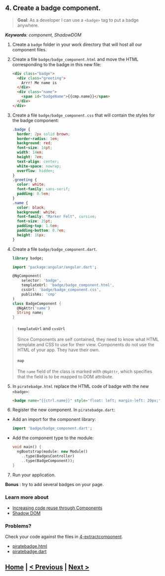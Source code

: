 ## 4. Create a badge component.
> **Goal**: As a developer I can use a `<badge>` tag to put a badge anywhere.

_**Keywords**: component, ShadowDOM_

1. Create a `badge` folder in your work directory that will host all our component files.
2. Create a file `badge/badge_component.html` and move the HTML corresponding to the badge in this new file:
  
    ```HTML
    <div class="badge">
      <div class="greeting">
        Arrr! Me name is
      </div>
      <div class="name">
        <span id="badgeName">{{cmp.name}}</span>
      </div>
    </div>
    ```

3. Create a file `badge/badge_component.css` that will contain the styles for the badge component:

    ```CSS
    .badge {
      border: 2px solid brown;
      border-radius: 1em;
      background: red;
      font-size: 14pt;
      width: 14em;
      height: 7em;
      text-align: center;
      white-space: nowrap;
      overflow: hidden;
    }
    .greeting {
      color: white;
      font-family: sans-serif;
      padding: 0.5em;
    }
    .name {
      color: black;
      background: white;
      font-family: "Marker Felt", cursive;
      font-size: 25pt;
      padding-top: 1.0em;
      padding-bottom: 0.7em;
      height: 16px;
    }
    ```

4. Create a file `badge/badge_component.dart`.

    ```Dart
    library badge;
    
    import 'package:angular/angular.dart';
    
    @NgComponent(
        selector: 'badge',
        templateUrl: 'badge/badge_component.html',
        cssUrl: 'badge/badge_component.css',
        publishAs: 'cmp'
    )
    class BadgeComponent {
      @NgAttr('name')
      String name;
    }
    ```
 >#### `templateUrl` and `cssUrl`
 >Since Components are self contained, they need to know what HTML template and CSS to use for their view. Components do not use the HTML of your app. They have their own.
 >#### `map`
 >The `name` field of the class is marked with `@NgAttr`, which specifies that the field is to be mapped to DOM attribute.
5. In `piratebadge.html` replace the HTML code of badge with the new `<badge>`:

    ```HTML
    <badge name="{{ctrl.name}}" style='float: left; margin-left: 20px;'></badge>
    ```

6. Register the new component. In `piratebadge.dart`:
 - Add an import for the component library:

    ```Dart
    import 'badge/badge_component.dart';
    ```
 - Add the component type to the module:

    ```Dart
    void main() {
      ngBootstrap(module: new Module()
        ..type(BadgesController)
        ..type(BadgeComponent));
    }
    ```

7. Run your application.

**Bonus** : try to add several badges on your page.

### Learn more about
 - [Increasing code reuse through Components](https://github.com/angular/angular.dart.tutorial/wiki/Increasing-code-reuse-through-Components)
 - [Shadow DOM](http://www.w3.org/TR/shadow-dom/)

### Problems?
Check your code against the files in [4-extractcomponent](../web/4-extractcomponent).
- [piratebadge.html](../web/4-extractcomponent/piratebadge.html)
- [piratebadge.dart](../web/4-extractcomponent/piratebadge.dart)

## [Home](../README.md) | [< Previous](step-3.md) | [Next >](step-5.md)
